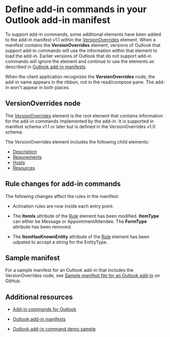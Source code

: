 # Define add-in commands in your Outlook add-in manifest

To support add-in commands, some additional elements have been added to the add-in manifest v1.1 within the [VersionOverrides](../../../reference/manifest/versionoverrides.md) element. When a manifest contains the **VersionOverrides** element, versions of Outlook that support add-in commands will use the information within that element to load the add-in. Earlier versions of Outlook that do not support add-in commands will ignore the element and continue to use the elements as described in [Outlook add-in manifests](../../outlook/manifests/manifests.md).

When the client application recognizes the  **VersionOverrides** node, the add-in name appears in the ribbon, not in the read/compose pane. The add-in won't appear in both places.
 

## VersionOverrides node

The  [VersionOverrides](../../reference/manifest/versionoverrides.md) element is the root element that contains information for the add-in commands implemented by the add-in. It is supported in manifest schema v1.1 or later but is defined in the VersionOverrides v1.0 schema. 

The VersionOverrides element includes the following child elements:

- [Description](../../reference/manifest/description.md)
- [Requirements](../../reference/manifest/requirements.md)
- [Hosts](../../reference/manifest/hosts.md)
- [Resources](../../reference/manifest/resources.md)

## Rule changes for add-in commands

The following changes affect the rules in the manifest:

- Activation rules are now inside each entry point.
    
- The **ItemIs** attribute of the [Rule](../../../reference/manifest/rule.md) element has been modified. **ItemType** can either be Message or AppointmentAttendee. The **FormType** attribute has been removed.
    
- The **ItemHasKnownEntity** attribute of the [Rule](../../../reference/manifest/rule.md) element has been udpated to accept a string for the EntityType.
    

## Sample manifest

For a sample manifest for an Outlook add-in that includes the VersionOverrides node, see [Sample manifest file for an Outlook add-in](https://gist.github.com/mlafleur/95b7ac030bb7a7ae742527e85a36b095) on GitHub.


## Additional resources


- [Add-in commands for Outlook](../../outlook/add-in-commands-for-outlook.md)
    
- [Outlook add-in manifests](../../outlook/manifests/manifests.md)
    
- [Outlook add-in command demo sample](https://github.com/jasonjoh/command-demo)
